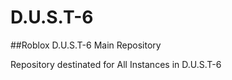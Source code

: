 # D.U.S.T-6

##Roblox D.U.S.T-6 Main Repository

Repository destinated for All Instances in D.U.S.T-6
